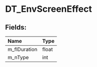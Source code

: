 # DT_EnvScreenEffect

## Fields:

| Name | Type |
| :--- | :--- |
| m_flDuration | float |
| m_nType | int |
